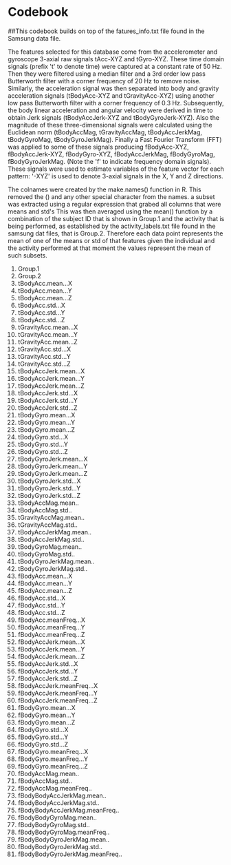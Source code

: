Codebook 
=================


##This codebook builds on top of the fatures_info.txt file found in the Samsung data file.

The features selected for this database come from the accelerometer and gyroscope 3-axial raw signals tAcc-XYZ and tGyro-XYZ. These time domain signals (prefix 't' to denote time) were captured at a constant rate of 50 Hz. Then they were filtered using a median filter and a 3rd order low pass Butterworth filter with a corner frequency of 20 Hz to remove noise. Similarly, the acceleration signal was then separated into body and gravity acceleration signals (tBodyAcc-XYZ and tGravityAcc-XYZ) using another low pass Butterworth filter with a corner frequency of 0.3 Hz. Subsequently, the body linear acceleration and angular velocity were derived in time to obtain Jerk signals (tBodyAccJerk-XYZ and tBodyGyroJerk-XYZ). Also the magnitude of these three-dimensional signals were calculated using the Euclidean norm (tBodyAccMag, tGravityAccMag, tBodyAccJerkMag, tBodyGyroMag, tBodyGyroJerkMag). Finally a Fast Fourier Transform (FFT) was applied to some of these signals producing fBodyAcc-XYZ, fBodyAccJerk-XYZ, fBodyGyro-XYZ, fBodyAccJerkMag, fBodyGyroMag, fBodyGyroJerkMag. (Note the 'f' to indicate frequency domain signals). These signals were used to estimate variables of the feature vector for each pattern: '-XYZ' is used to denote 3-axial signals in the X, Y and Z directions. 

The colnames were created by the make.names() function in R. This removed the () and 
any other special character from the names. 
a subset was extracted using a regular expression that grabed all columns that were means and std's 
This was then averaged using the mean() function by a combination of the subject ID that is shown in Group.1 and 
the activity that is being performed, as established by the activity_labels.txt file found in the samsung dat files,
that is Group.2. Therefore each data point represents the mean of one of the means or std of that features given the 
individual and the activity performed at that moment the values represent the mean of such subsets. 

1. Group.1
2. Group.2
3. tBodyAcc.mean...X
4. tBodyAcc.mean...Y
5. tBodyAcc.mean...Z
6. tBodyAcc.std...X
7. tBodyAcc.std...Y
8. tBodyAcc.std...Z
9. tGravityAcc.mean...X
10. tGravityAcc.mean...Y
11. tGravityAcc.mean...Z
12. tGravityAcc.std...X
13. tGravityAcc.std...Y
14. tGravityAcc.std...Z
15. tBodyAccJerk.mean...X
16. tBodyAccJerk.mean...Y
17. tBodyAccJerk.mean...Z
18. tBodyAccJerk.std...X
19. tBodyAccJerk.std...Y
20. tBodyAccJerk.std...Z
21. tBodyGyro.mean...X
22. tBodyGyro.mean...Y
23. tBodyGyro.mean...Z
24. tBodyGyro.std...X
25. tBodyGyro.std...Y
26. tBodyGyro.std...Z
27. tBodyGyroJerk.mean...X
28. tBodyGyroJerk.mean...Y
29. tBodyGyroJerk.mean...Z
30. tBodyGyroJerk.std...X
31. tBodyGyroJerk.std...Y
32. tBodyGyroJerk.std...Z
33. tBodyAccMag.mean..
34. tBodyAccMag.std..
35. tGravityAccMag.mean..
36. tGravityAccMag.std..
37. tBodyAccJerkMag.mean..
38. tBodyAccJerkMag.std..
39. tBodyGyroMag.mean..
40. tBodyGyroMag.std..
41. tBodyGyroJerkMag.mean..
42. tBodyGyroJerkMag.std..
43. fBodyAcc.mean...X
44. fBodyAcc.mean...Y
45. fBodyAcc.mean...Z
46. fBodyAcc.std...X
47. fBodyAcc.std...Y
48. fBodyAcc.std...Z
49. fBodyAcc.meanFreq...X
50. fBodyAcc.meanFreq...Y
51. fBodyAcc.meanFreq...Z
52. fBodyAccJerk.mean...X
53. fBodyAccJerk.mean...Y
54. fBodyAccJerk.mean...Z
55. fBodyAccJerk.std...X
56. fBodyAccJerk.std...Y
57. fBodyAccJerk.std...Z
58. fBodyAccJerk.meanFreq...X
59. fBodyAccJerk.meanFreq...Y
60. fBodyAccJerk.meanFreq...Z
61. fBodyGyro.mean...X
62. fBodyGyro.mean...Y
63. fBodyGyro.mean...Z
64. fBodyGyro.std...X
65. fBodyGyro.std...Y
66. fBodyGyro.std...Z
67. fBodyGyro.meanFreq...X
68. fBodyGyro.meanFreq...Y
69. fBodyGyro.meanFreq...Z
70. fBodyAccMag.mean..
71. fBodyAccMag.std..
72. fBodyAccMag.meanFreq..
73. fBodyBodyAccJerkMag.mean..
74. fBodyBodyAccJerkMag.std..
75. fBodyBodyAccJerkMag.meanFreq..
76. fBodyBodyGyroMag.mean..
77. fBodyBodyGyroMag.std..
78. fBodyBodyGyroMag.meanFreq..
79. fBodyBodyGyroJerkMag.mean..
80. fBodyBodyGyroJerkMag.std..
81. fBodyBodyGyroJerkMag.meanFreq..
